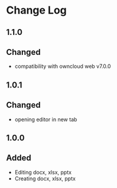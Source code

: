 # Change Log

## 1.1.0
## Changed
- compatibility with owncloud web v7.0.0

## 1.0.1
## Changed
- opening editor in new tab

## 1.0.0
## Added
- Editing docx, xlsx, pptx
- Creating docx, xlsx, pptx